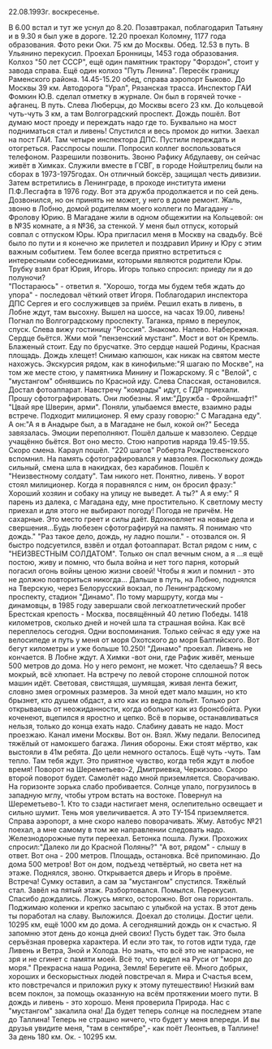 22.08.1993г. воскресенье.

В 6.00 встал и тут же уснул до 8.20.
 Позавтракал, поблагодарил Татьяну и в 9.30 я был уже в дороге.
  12.20 проехал Коломну, 1177 года образования. Фото реки Оки. 75 км до Москвы. Обед. 
  12.53 в путь.
 В Ульянино перекусил. Проехал Бронницы, 1453 года образования. Колхоз "50 лет СССР", ещё один памятник трактору "Форздон", стоит у завода справа.
  Ещё один колхоз "Путь Ленина". 
  Пересёк границу Раменского района.
  14.45-15.20 обед, справа аэропорт Быково. До Москвы 39 км. Автодорога "Урал", Рязанская трасса. Инспектор ГАИ Фомкин Ю.В. сделал отметку в журнале. Он был в горячей точке - афганец. 
В путь. 
 Слева Люберцы, до Москвы всего 23 км. До кольцевой чуть-чуть 3 км, а там Волгоградский проспект.
 Дождь пошёл. Вот думаю мост проеду и переждать надо где то. Буквально на мост подниматься стал и ливень! Спустился и весь промок до нитки. Заехал на пост ГАИ. Там четыре инспектора ДПС. Пустили переждать и отогреться. Расспросы пошли. 
  Попросил коллег воспользоваться телефоном. Разрешили позвонить. Звоню Рафику Абдулаеву, он сейчас живёт в Химках. Служили вместе в ГСВГ, в городе Нойштрелиц были на сборах в 1973-1975годах. Он отличный боксёр, защищал честь дивизии. Затем  встретились в Ленинграде, в проходе института имени П.Ф.Лесгафта в 1976 году. Вот эта дружба продолжается и по сей день. Дозвонился, но он принять не может, у него в доме ремонт.
   Жаль, звоню в Лобню, домой родителям моего коллеги по Магадану - Фролову Юрию. В Магадане жили в одном общежитии на Кольцевой: он в №35 комнате, а я №36, за стенкой. У меня был отпуск, который совпал с отпуском Юры. Юра пригласил меня в Москву на свадьбу. Всё было по пути и я конечно же прилетел и поздравил Ирину и Юру с этим важным событием. Тем более всегда приятно встретиться с интересными собеседниками, которыми являются родители Юры. Трубку взял брат Юрия, Игорь. 
 Игорь только спросил: приеду ли я до полуночи?  
"Постараюсь" - ответил я. 
"Хорошо, тогда мы будем тебя ждать до упора" - последовал чёткий ответ Игоря. 
  Поблагодарил инспектора ДПС Сергея и его сослуживцев за приём. Решил ехать в ливень, в Лобне ждут, там высохну. Вышел на шоссе, на часах 19.00, ливень! Погнал по Волгоградскому проспекту. 
   Таганка, прямо в переулок, спуск. Слева вижу гостиницу "Россия". Знакомо. Налево. Набережная. Сердце бьётся. Жми мой "пензенский мустанг". Мост и вот он Кремль. Блаженый стоит. Еду по брусчатке. Это сердце нашей Родины, Красная площадь. Дождь хлещет! Снимаю капюшон, как никак на святом месте нахожусь. Экскурсия рядом, как в кинофильме:"Я шагаю по Москве", на том же месте стою, у памятника Минину и Пожарскому.
  Я с "Велой", с "мустангом" обнявшись по Красной иду. Слева Спасская, остановился. Достал фотоаппарат. Навстречу "комрады" идут, с ГДР приехали. Прошу сфотографировать. Они любезны. Я им:"Дружба - Фройншафт!" "Цвай яре Шверин, арми". Поняли, улыбаемся вместе, взаимно рады встрече.
 Подходит милиционер. Я ему сразу говорю:" С Магадана еду".
  А он:"А я в Анадыре был, а в Магадане не был, кокой он?" Беседа завязалась. Эмоции переполняют. Пошёл дальше к мавзолею. Сердце учащённо бьётся. Вот оно место. Стою напротив наряда 19.45-19.55. Скоро смена. Караул пошёл. "220 шагов" Роберта Рождественского вспомнил. На память сфотографировался у мавзолея. Поскольку дождь сильный, смена шла в накидках, без карабинов. Пошёл к "Неизвестному солдату". Там никого нет. Понятно, ливень. У ворот стоял милиционер. Когда я поравнялся с ним, он бросил фразу:" Хороший хозяин и собаку на улицу не выведет. А ты?"
  А я ему:" Я парень из далека, с Магадана еду, мне простительно. К светлому месту приехал и для этого не выбирают погоду! Погода не причём. Не сахарные. Это место греет и силы даёт. Вдохновляет на новые дела и свершения...Будь любезен сфотографируй на память. Я понимаю что дождь."
  "Раз такое дело, дождь, ну ладно пошли." - отозвался он. Я быстро подсуетился, взвёл и отдал фотоаппарат. Встал рядом с ним, с "НЕИЗВЕСТНЫМ СОЛДАТОМ". Только он спал вечным сном, а я ...я ещё постою, живу и помню, что была война и нет того парня, который погасил огонь войны ценою жизни своей! Чтобы я жил и помнил - это  не должно повториться никогда...
  Дальше в путь, на Лобню, поднялся на Тверскую, через Белорусский вокзал, по Ленинградскому проспекту, стадион "Динамо". По тому маршруту, когда мы - динамовцы, в 1985 году завершали свой легкоатлетический пробег Брестская крепость - Москва, посвящённый 40 летию Победы. 1418 километров, сколько дней и ночей шла та страшная война. Как всё переплелось сегодня. Одни воспоминания.
  Только сейчас я еду уже на велосипеде и путь у меня от моря Охотского до моря Балтийского. Вот бегут километры и уже больше 10.250!
 "Динамо" проехал. Ливень не кончается. В Лобне ждут. А Химки -вот они, где Рафик живёт, меньше 500 метров до дома. Но у него ремонт, не может. Что сделаешь?
  Я весь мокрый, всё хлюпает. На встречу по левой стороне сплошной поток машин идёт. Световая, свистящая, шумящая, живая лента бежит, словно змея огромных размеров. За мной едет мало машин, но кто брызнет, кто душем обдаст, а кто как из ведра польёт. Только рот открываешь от неожиданности, когда обольют как из бронсбойта.
  Руки коченеют, вцепился я яростно и цепко. Всё в порыве, останавливаться нельзя, только до конца ехать надо. Слабину давать не надо. 
  Мост проезжаю. Канал имени Москвы. Вот он. Взял. Жму педали. Велосипед тяжёлый от намокшего багажа.
  Линия обороны. Ежи стоят мёртво, как выстояли в 41м ребята. До цели немного осталось. Ещё чуть -чуть. Там тепло. Там тебя ждут. Это приятное чувство, когда тебя ждут в любое время!
  Поворот на Шереметьево-2, Дмитриевка, Черкизово. Скоро второй поворот будет. Самолёт надо мной приземляется. Сворачиваю. На горизонте зорька слабо пробивается. Солнце упало, погрузилось в западную  мглу, чтобы утром встать на востоке. 
  Повернул на Шереметьево-1. Кто то сзади настигает меня, ослепительно освещает и сильно шумит. Тень моя увеличивается. А это ТУ-154 приземляется. Справа аэропорт, а мне скоро налево поворачивать. Жму. Автобус №21 поехал, а мне самому в том же направлении следовать надо. Железнодорожные пути переехал. Бетонка пошла. Лужи. Прохожих спросил:"Далеко ли до Красной Поляны?" "А вот, рядом" - слышу в ответ. Вот она - 200 метров. Площадь, остановка. Всё припоминаю. До дома 500 метров! Вот он дом, подъезд четвёртый, но света нет на этаже. Поднялся, звоню. Открывается дверь и Игорь в проёме. Встреча! Сумку оставил, а сам за "мустангом" спустился. Тяжёлый стал. Завёл на пятый этаж. Разбортовался. Помылся. Перекусил. Спасибо дождались. 
  Ложусь мягко, осторожно. Вот она горизонталь. Поджимаю коленки и крепко засыпаю с улыбкой на устах.
   В этот день ты поработал на славу. Выложился. Доехал до столицы. Достиг цели. 10295 км, ещё 1000 км до дома. А сегодняшний дождь он к счастью. Я запомню этот день до конца дней своих! Пусть будет так. Это была серъёзная проверка характера. И если это так, то готов идти туда, где Ливень и Ветра, Зной и Холода. Но знать, что всё это не напрасно, не зря и не сгинет с памяти моей.
  Всё то, что видел на Руси от "моря до моря." 
 Прекрасна наша Родина, Земля! Берегите её. Много добрых, хороших и бескорыстных людей повстречал я. Мира и Счастья всем, кто повстречался и приложил руку к этому путешествию! Низкий вам всем поклон, за помощь оказанную на всём протяжении моего пути.
  В дождь и ливень - это хорошо. Меня проверила Природа. Нас с "мустангом" закалила она! Да будет теперь солнце на последнем этапе до Таллина! Теперь не страшно ничего, что будет у меня впереди. И вы друзья увидите меня, "там в сентябре",- как поёт Леонтьев, в Таллине!
  За день 180 км. Ок. - 10295 км.
